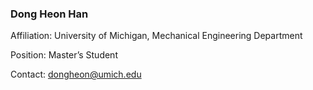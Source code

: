 ### Dong Heon Han
Affiliation: University of Michigan, Mechanical Engineering Department

Position: Master’s Student

Contact: dongheon@umich.edu


